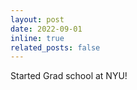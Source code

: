 ```yaml
---
layout: post
date: 2022-09-01
inline: true
related_posts: false
---
```


Started Grad school at NYU!
